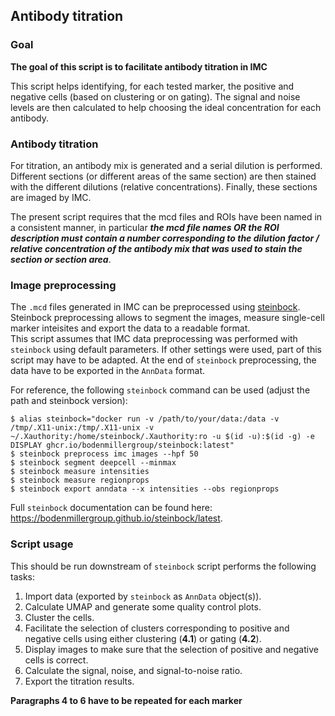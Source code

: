 ## Antibody titration

### Goal
__The goal of this script is to facilitate antibody titration in IMC__

This script helps identifying, for each tested marker, the positive and negative cells (based on clustering or on gating). The signal and noise levels are then calculated to help choosing the ideal concentration for each antibody.

### Antibody titration
For titration, an antibody mix is generated and a serial dilution is performed. Different sections (or different areas of the same section) are then stained with the different dilutions (relative concentrations). Finally, these sections are imaged by IMC.

The present script requires that the mcd files and ROIs have been named in a consistent manner, in particular ___the mcd file names OR the ROI description must contain a number corresponding to the dilution factor / relative concentration of the antibody mix that was used to stain the section or section area___.  

### Image preprocessing
The `.mcd` files generated in IMC can be preprocessed using [steinbock](https://github.com/BodenmillerGroup/steinbock).  
Steinbock preprocessing allows to segment the images, measure single-cell marker inteisites and export the data to a readable format.  
This script assumes that IMC data preprocessing was performed with `steinbock` using default parameters. If other settings were used, part of this script may have to be adapted.
At the end of `steinbock` preprocessing, the data have to be exported in the `AnnData` format.

For reference, the following `steinbock` command can be used (adjust the path and steinbock version):
```
$ alias steinbock="docker run -v /path/to/your/data:/data -v /tmp/.X11-unix:/tmp/.X11-unix -v ~/.Xauthority:/home/steinbock/.Xauthority:ro -u $(id -u):$(id -g) -e DISPLAY ghcr.io/bodenmillergroup/steinbock:latest"
$ steinbock preprocess imc images --hpf 50
$ steinbock segment deepcell --minmax
$ steinbock measure intensities
$ steinbock measure regionprops
$ steinbock export anndata --x intensities --obs regionprops
```

Full `steinbock` documentation can be found here: https://bodenmillergroup.github.io/steinbock/latest.  

### Script usage
This should be run downstream of `steinbock` script performs the following tasks:

1. Import data (exported by `steinbock` as `AnnData` object(s)).
2. Calculate UMAP and generate some quality control plots.
3. Cluster the cells.
4. Facilitate the selection of clusters corresponding to positive and negative cells using either clustering (__4.1__) or gating (__4.2__).
5. Display images to make sure that the selection of positive and negative cells is correct.
6. Calculate the signal, noise, and signal-to-noise ratio.
7. Export the titration results.

__Paragraphs 4 to 6 have to be repeated for each marker__

